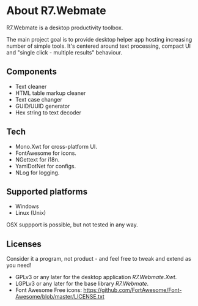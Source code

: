 # About R7.Webmate

R7.Webmate is a desktop productivity toolbox.

The main project goal is to provide desktop helper app hosting increasing number of simple tools.
It's centered around text processing, compact UI and "single click - multiple results" behaviour.

## Components

- Text cleaner
- HTML table markup cleaner
- Text case changer
- GUID/UUID generator
- Hex string to text decoder

## Tech

- Mono.Xwt for cross-platform UI.
- FontAwesome for icons.
- NGettext for i18n.
- YamlDotNet for configs.
- NLog for logging.

## Supported platforms

- Windows
- Linux (Unix)

OSX suppport is possible, but not tested in any way.

## Licenses

Consider it a program, not product - and feel free to tweak and extend as you need!

- GPLv3 or any later for the desktop application *R7.Webmate.Xwt*.
- LGPLv3 or any later for the base library *R7.Webmate*.
- Font Awesome Free icons: https://github.com/FortAwesome/Font-Awesome/blob/master/LICENSE.txt

